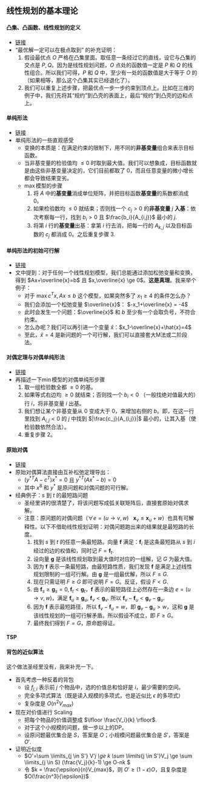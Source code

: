 ## 线性规划的基本理论

#### 凸集、凸函数、线性规划的定义

+ [链接](https://www.cnblogs.com/tsreaper/p/aop1.html)
+  “最优解一定可以在极点取到” 的补充证明：
	1. 假设最优点 $O$ 严格在凸集里面。取任意一条经过它的直线，设它与凸集的交点是 $P,Q$。因为是线性规划问题，$O$ 点处的函数值一定是 $P$ 和 $Q$ 的线性组合。所以我们可得，$P$ 和 $Q$ 中，至少有一处的函数值是大于等于 $O$ 的（如果相等，那么这个凸集其实已经退化了）。
	2. 我们可以重复上述步骤，把最优点一步一步约束到顶点上。比如在三维的例子中，我们先将其“规约”到凸壳的表面上，最后“规约”到凸壳的边和点上。

#### 单纯形法

+ [链接](https://www.cnblogs.com/tsreaper/p/aop2.html)
+ 单纯形法的一些直观感受
	- 变换的本质是：在满足约束的限制下，用不同的**非基变量**组合来表示目标函数。
	- 当非基变量的检验值均 $\le 0$ 时取到最大值。我们可以想象成，目标函数就是由这些非基变量决定的，它们目前都取了 $0$，而且任意变量的微小增长都会导致结果变劣。
	- $\max$模型的步骤
		1. 将 $A$ 中的**基变量**消成单位矩阵，并把目标函数**基变量**的系数都消成 $0$。
		2. 如果检验数均 $\le 0$ 就结束；否则找一个 $c_j>0$ 的**非基变量** $j$ **入基**：依次考察每一行，找到 $b_i > 0$ 且 $\frac{b_i}{A_{i,j}}$ 最小的 $j$.
		3. 将第 $i$ 行的**基变量**出基：拿第 $i$ 行去消，把每一行的 $A_{k,j}$ 以及目标函数的 $c_j$ 都消成 $0$。之后重复步骤 $3$.

#### 单纯形法的初始可行解

+ [链接](https://www.cnblogs.com/tsreaper/p/aop3.html)
+ 文中提到：对于任何一个线性规划模型，我们总能通过添加松弛变量和变换，得到 $Ax+\overline{x}=b$ 且 $x,\overline{x} \ge 0$。**这是真理**。我来举个例子：
	- 对于 $\max c^Tx,Ax \le b$ 这个模型，如果突然多了 $x_1 \ge 4$ 的条件怎么办？
	- 我们会添加一个松弛变量 $\overline{x}$： $-x_1+\overline{x} = -4$
	- 此时会发生一个问题：$\overline{x}$ 和 $b$ 至少有一个会取负号，不符合约束。
	- 怎么办呢？我们可以再引进一个变量 $\hat{x}$：$x_1-\overline{x}+\hat{x}=4$
	- 至此，$\hat{x}=4$ 是新问题的一个可行解，我们可以直接套大M法或二阶段法。

#### 对偶定理与对偶单纯形法

+ [链接](https://www.cnblogs.com/tsreaper/p/aop4.html)
+ 再描述一下$\min$模型的对偶单纯形步骤
	1. 取一组检验数全都 $\ge 0$ 的基。
	2. 如果等式右边均 $\ge 0$ 就结束；否则找一个 $b_i < 0$ （一般找绝对值最大的）行 $i$，将非基变量 $i$ 出基。
	3. 我们想让某个非基变量从 $0$ 变成大于 $0$，来增加右侧的 $b$。即，在这一行里找到 $A_{i,j}< 0$ 的 $j$ 中找到 $|\frac{c_j}{A_{i,j}}|$ 最小的，让其入基（使检验数依然合法）。
	4. 重复步骤 $2$。

#### 原始对偶

+ [链接](https://www.cnblogs.com/tsreaper/p/aop5.html)
+ 原始对偶算法直接由互补松弛定理导出：
	- $(y^{*T}A-c^T)x^*=0$ 且 $y^{*T}(Ax^*-b) = 0$
	- 其中 $x^8$ 和 $y^*$ 是原问题和对偶问题的可行解。
+ 经典例子：$s$ 到 $t$ 的最短路问题
	- 圣经里讲的很清楚了，将该问题写成弧关联矩阵后，直接套原始对偶求解。
	- 注意：原问题的对偶问题（$\forall e=(u \rightarrow v,w) ~~~ \pmb{x}_v  \le \pmb{x}_u + w$）也具有可解释性。以下不借助线性规划证明：对偶问题跑出来的结果就是最短路的长度。
		1. 找到 $s$ 到 $t$ 的任意一条最短路。向量 $\pmb{f}$ 满足：$\pmb{f}_i$ 是这条最短路从 $s$ 到 $i$ 经过的边的权值和，同时记 $F=\pmb{f}_t$.
		2. 设向量 $\pmb{g}$ 是该线性规划取到最大值时对应的一组解，记 $G$ 为最大值。
		3. 因为 $\pmb{f}$ 表示一条最短路，由最短路性质，我们发现 $\pmb{f}$ 是满足上述线性规划限制的一组可行解。由 $\pmb{g}$ 是一组最优解，所以 $F \le G$.
		4. 现在只需证明 $F \ge G$ 即可说明 $F=G$。反证，假设 $F < G$.
		5. 由 $\pmb{f}_s \ge \pmb{g}_s=0,\pmb{f}_t < \pmb{g}_t$，$\pmb{f}$ 表示的最短路径上必然存在一条边 $e=(u \rightarrow v,w)$，满足 $\pmb{f}_u \ge \pmb{g}_u,~\pmb{f}_v < \pmb{g}_v$. 所以 $\pmb{f}_v-\pmb{f}_u < \pmb{g}_v - \pmb{g}_u$.
		6. 因为 $\pmb{f}$ 表示最短路径，所以 $\pmb{f}_v-\pmb{f}_u=w$，即 $\pmb{g}_v-\pmb{g}_u>w$，这和 $\pmb{g}$ 是该线性规划的一组可行解矛盾。所以假设不成立，即 $F \ge G$。
		7. 最终我们得到 $F=G$，原命题得证。



#### TSP


#### 背包的近似算法

这个做法圣经里没有，我来补充一下。

+ 首先考虑一种反着的背包
	- 设 $f_{j,i}$ 表示前 $j$ 个物品中，选的价值总和恰好是 $i$，最少需要的空间。
	- 完全多项式算法（既是读入规模的多项式，也是近似比 $\epsilon$ 的多项式）
	- 复杂度是 $O(n^2V_{max})$
+ 现在对价值进行 Scaling
	- 把每个物品的价值调整成 $\lfloor \frac{V_i}{k} \rfloor$.
	- 对于这个小规模的问题，做一步以上的DP。
	- 设原问题最优集合是 $S$，答案是 $O$；小规模问题最优集合是 $S'$，答案是 $O'$.
+ 证明近似度
	- $O'=\sum \limits_{j \in S'} V'_j \ge k \sum \limits_{j \in S'}V_j \ge \sum \limits_{j \in S} (\frac{V_j}{k}-1) \ge O-nk $
	- 令 $k = \frac{\epsilon}{n}V_{max}$，则 $O' \ge (1-\epsilon) O$，且复杂度是 $O(\frac{n^3}{\epsilon})$
